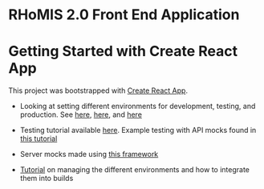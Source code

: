 # RHoMIS 2.0 Front End Application

# Getting Started with Create React App

This project was bootstrapped with [Create React App](https://github.com/facebook/create-react-app). 

* Looking at setting different environments for development, testing, and production. See [here](https://serverless-stack.com/chapters/environments-in-create-react-app.html), [here](https://www.opcito.com/blogs/managing-multiple-environment-configurations-in-react-app), and [here](https://create-react-app.dev/docs/adding-custom-environment-variables/)
* Testing tutorial available [here](https://www.youtube.com/watch?v=ZmVBCpefQe8). Example testing with API mocks found in [this tutorial](https://testing-library.com/docs/react-testing-library/example-intro/)

* Server mocks made using [this framework](https://github.com/mswjs/examples/tree/master/examples/rest-react)
* [Tutorial](https://tacomanator.medium.com/environments-with-create-react-app-7b645312c09d) on managing the different environments and how to integrate them into builds


